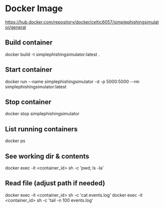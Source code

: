 # Docker Image
https://hub.docker.com/repository/docker/celtic6057/simplephishingsimulator/general

## Build container
docker build -t simplephishingsimulator:latest .

## Start container
docker run --name simplephishingsimulator -d -p 5000:5000 --rm simplephishingsimulator:latest

## Stop container
docker stop simplephishingsimulator

## List running containers
docker ps

## See working dir & contents
docker exec -it <container_id> sh -c 'pwd; ls -la'

## Read file (adjust path if needed)
docker exec -it <container_id> sh -c 'cat events.log'
docker exec -it <container_id> sh -c 'tail -n 100 events.log'
